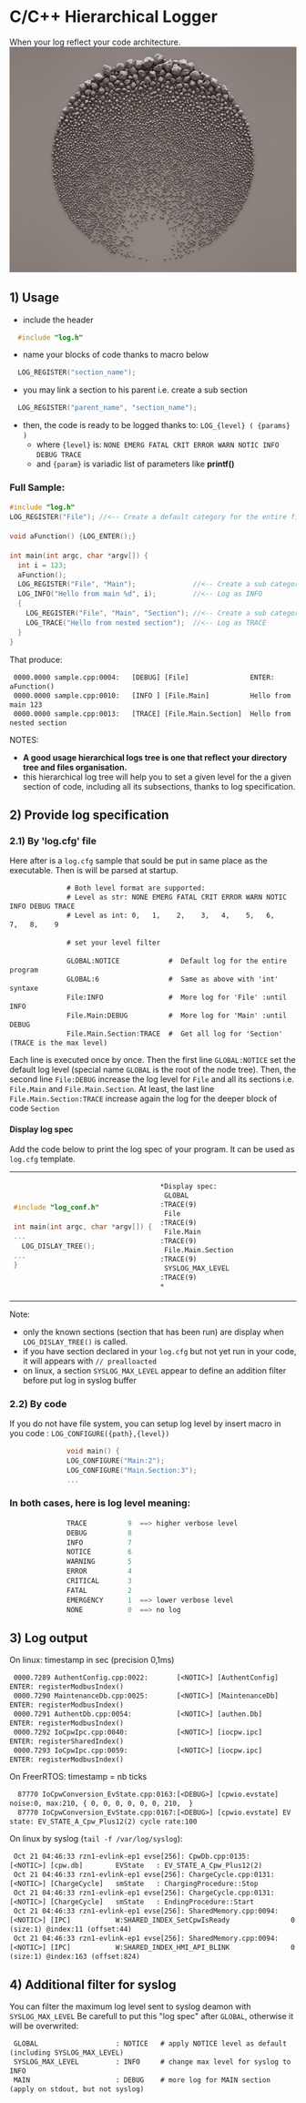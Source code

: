 # C/C++ Hierarchical Logger
When your log reflect your code architecture.
![](hierachical_stone.png?raw=true)

## 1) Usage
  * include the header

```C
  #include "log.h"
```

  * name your blocks of code thanks to macro below
```C
  LOG_REGISTER("section_name");
```

  * you may link a section to his parent i.e. create a sub section
```C
  LOG_REGISTER("parent_name", "section_name");
```

  * then, the code is ready to be logged thanks to: `LOG_{level} ( {params} )`
    * where `{level}` is: `NONE EMERG FATAL CRIT ERROR WARN NOTIC INFO DEBUG TRACE`
    * and `{param}` is variadic list of parameters like **printf()**

### Full Sample:

```C
#include "log.h"
LOG_REGISTER("File"); //<-- Create a default category for the entire file

void aFunction() {LOG_ENTER();}

int main(int argc, char *argv[]) {
  int i = 123;
  aFunction();
  LOG_REGISTER("File", "Main");              //<-- Create a sub category 'Main' of 'File'
  LOG_INFO("Hello from main %d", i);         //<-- Log as INFO
  {
    LOG_REGISTER("File", "Main", "Section"); //<-- Create a sub category 'Section' of 'Main'
    LOG_TRACE("Hello from nested section");  //<-- Log as TRACE
  }
}
```
That produce:
```
 0000.0000 sample.cpp:0004:   [DEBUG] [File]               ENTER: aFunction()
 0000.0000 sample.cpp:0010:   [INFO ] [File.Main]          Hello from main 123
 0000.0000 sample.cpp:0013:   [TRACE] [File.Main.Section]  Hello from nested section
```

NOTES:
  - __A good usage hierarchical logs tree is one that reflect your directory tree and files organisation.__
  - this hierarchical log tree will help you to set a given level for the a given section of code, including all its subsections, thanks to log specification.

##  2) Provide log specification
###   2.1) By 'log.cfg' file
Here after is a `log.cfg` sample that sould be put in same place as the executable. Then is will be parsed at startup.

```shell
              # Both level format are supported:
              # Level as str: NONE EMERG FATAL CRIT ERROR WARN NOTIC INFO DEBUG TRACE
              # Level as int: 0,   1,    2,    3,   4,    5,   6,    7,   8,    9

              # set your level filter

              GLOBAL:NOTICE            #  Default log for the entire program
              GLOBAL:6                 #  Same as above with 'int' syntaxe
              File:INFO                #  More log for 'File' :until INFO
              File.Main:DEBUG          #  More log for 'Main' :until DEBUG
              File.Main.Section:TRACE  #  Get all log for 'Section' (TRACE is the max level)

```
Each line is executed once by once. Then the first line `GLOBAL:NOTICE` set the default log level (special name `GLOBAL` is the root of the node tree). Then, the second line `File:DEBUG` increase the log level for `File` and all its sections i.e. `File.Main` and `File.Main.Section`. At least, the last line `File.Main.Section:TRACE` increase again the log for the deeper block of code `Section`

####   Display log spec
Add the code below to print the log spec of your program. It can be used as `log.cfg` template.
<table>
<tr><td>
<div markdown="1">

```C++
#include "log_conf.h"

int main(int argc, char *argv[]) {
...
  LOG_DISLAY_TREE();
...
}

```
</div></td>
<td><div markdown="1">

```
*Display spec:
 GLOBAL                   :TRACE(9)
 File                     :TRACE(9)
 File.Main                :TRACE(9)
 File.Main.Section        :TRACE(9)
 SYSLOG_MAX_LEVEL         :TRACE(9)
*
```

</div></tr></table>

Note:
  - only the known sections (section that has been run) are display when `LOG_DISLAY_TREE()` is called.
  - if you have section declared in your `log.cfg` but not yet run in your code, it will appears with `// prealloacted`
  - on linux, a section `SYSLOG_MAX_LEVEL` appear to define an addition filter before put log in syslog buffer

###   2.2) By code
If you do not have file system, you can setup log level by insert macro in you code : `LOG_CONFIGURE({path},{level})`
```C
              void main() {
              LOG_CONFIGURE("Main:2");
              LOG_CONFIGURE("Main.Section:3");
              ...
```

###   In both cases, here is log level meaning:
```C
              TRACE          9  ==> higher verbose level
              DEBUG          8
              INFO           7
              NOTICE         6
              WARNING        5
              ERROR          4
              CRITICAL       3
              FATAL          2
              EMERGENCY      1  ==> lower verbose level
              NONE           0  ==> no log
```

##  3) Log output
On linux: timestamp in sec (precision 0,1ms)
```
 0000.7289 AuthentConfig.cpp:0022:       [<NOTIC>] [AuthentConfig] ENTER: registerModbusIndex()
 0000.7290 MaintenanceDb.cpp:0025:       [<NOTIC>] [MaintenanceDb] ENTER: registerModbusIndex()
 0000.7291 AuthentDb.cpp:0054:           [<NOTIC>] [authen.Db]     ENTER: registerModbusIndex()
 0000.7292 IoCpwIpc.cpp:0040:            [<NOTIC>] [iocpw.ipc]     ENTER: registerSharedIndex()
 0000.7293 IoCpwIpc.cpp:0059:            [<NOTIC>] [iocpw.ipc]     ENTER: registerModbusIndex()
```

On FreerRTOS: timestamp = nb ticks
```
  87770 IoCpwConversion_EvState.cpp:0163:[<DEBUG>] [cpwio.evstate] noise:0, max:210, { 0, 0, 0, 0, 0, 0, 210,  }
  87770 IoCpwConversion_EvState.cpp:0167:[<DEBUG>] [cpwio.evstate] EV state: EV_STATE_A_Cpw_Plus12(2) cycle rate:100
```

On linux by syslog (`tail -f /var/log/syslog`):
```
 Oct 21 04:46:33 rzn1-evlink-ep1 evse[256]: CpwDb.cpp:0135:               [<NOTIC>] [cpw.db]        EVState   : EV_STATE_A_Cpw_Plus12(2)
 Oct 21 04:46:33 rzn1-evlink-ep1 evse[256]: ChargeCycle.cpp:0131:         [<NOTIC>] [ChargeCycle]   smState   : ChargingProcedure::Stop
 Oct 21 04:46:33 rzn1-evlink-ep1 evse[256]: ChargeCycle.cpp:0131:         [<NOTIC>] [ChargeCycle]   smState   : EndingProcedure::Start
 Oct 21 04:46:33 rzn1-evlink-ep1 evse[256]: SharedMemory.cpp:0094:        [<NOTIC>] [IPC]           W:SHARED_INDEX_SetCpwIsReady               0 (size:1) @index:11 (offset:44)
 Oct 21 04:46:33 rzn1-evlink-ep1 evse[256]: SharedMemory.cpp:0094:        [<NOTIC>] [IPC]           W:SHARED_INDEX_HMI_API_BLINK               0 (size:1) @index:163 (offset:824)
```

##  4) Additional filter for syslog
You can filter the maximum log level sent to syslog deamon with `SYSLOG_MAX_LEVEL`
Be carefull to put this "log spec" after `GLOBAL`, otherwise it will be overwrited:
```shell
 GLOBAL                   : NOTICE   # apply NOTICE level as default (including SYSLOG_MAX_LEVEL)
 SYSLOG_MAX_LEVEL         : INFO     # change max level for syslog to INFO
 MAIN                     : DEBUG    # more log for MAIN section (apply on stdout, but not syslog)
```

